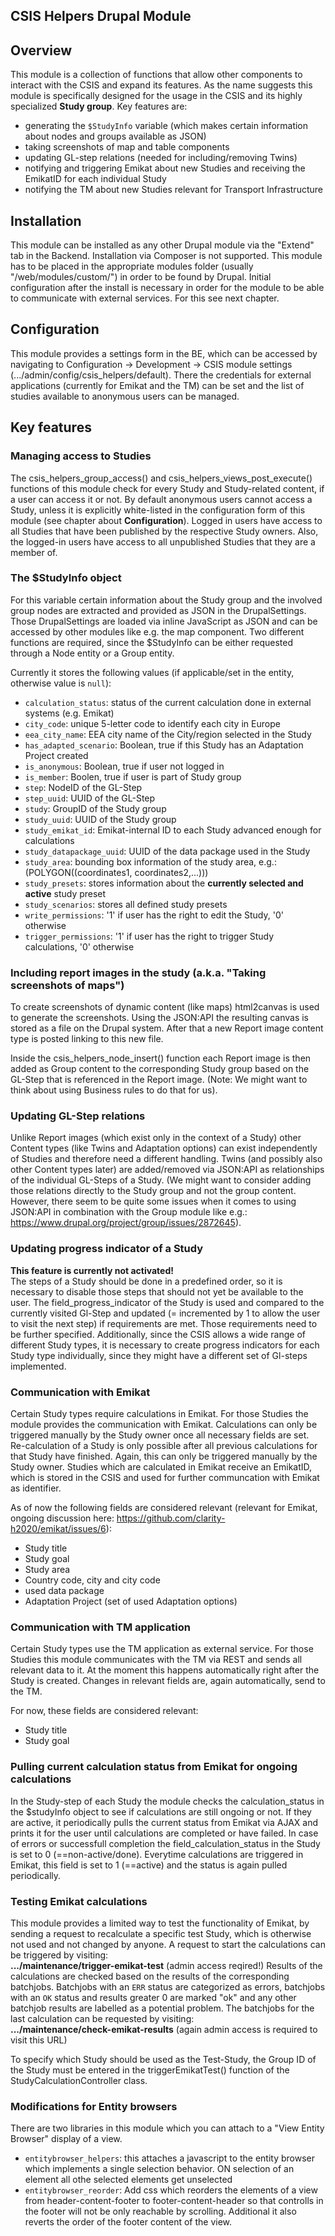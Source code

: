 CSIS Helpers Drupal Module
--------------------------

## Overview

This module is a collection of functions that allow other components to interact with the CSIS and expand its features. As the name suggests this module is specifically designed for the usage in the CSIS and its highly specialized **Study group**. Key features are:
- generating the `$StudyInfo` variable (which makes certain information about nodes and groups available as JSON)
- taking screenshots of map and table components
- updating GL-step relations (needed for including/removing Twins)
- notifying and triggering Emikat about new Studies and receiving the EmikatID for each individual Study
- notifying the TM about new Studies relevant for Transport Infrastructure


## Installation

This module can be installed as any other Drupal module via the "Extend" tab in the Backend. Installation via Composer is not supported. This module has to be placed in the appropriate modules folder (usually "/web/modules/custom/") in order to be found by Drupal. Initial configuration after the install is necessary in order for the module to be able to communicate with external services. For this see next chapter.


## Configuration
This module provides a settings form in the BE, which can be accessed by navigating to Configuration -> Development -> CSIS module settings (.../admin/config/csis_helpers/default).
There the credentials for external applications (currently for Emikat and the TM) can be set and the list of studies available to anonymous users can be managed.

## Key features

### Managing access to Studies
The csis_helpers_group_access() and csis_helpers_views_post_execute() functions of this module check for every Study and Study-related content, if a user can access it or not. By default anonymous users cannot access a Study, unless it is explicitly white-listed in the configuration form of this module (see chapter about **Configuration**).
Logged in users have access to all Studies that have been published by the respective Study owners. Also, the logged-in users have access to all unpublished Studies that they are a member of.

### The $StudyInfo object
For this variable certain information about the Study group and the involved group nodes are extracted and provided as JSON in the DrupalSettings. Those DrupalSettings are loaded via inline JavaScript as JSON and can be accessed by other modules like e.g. the map component. Two different functions are required, since the $StudyInfo can be either requested through a Node entity or a Group entity.

Currently it stores the following values (if applicable/set in the entity, otherwise value is `null`):
- `calculation_status`: status of the current calculation done in external systems (e.g. Emikat)
- `city_code`: unique 5-letter code to identify each city in Europe
- `eea_city_name`: EEA city name of the City/region selected in the Study
- `has_adapted_scenario`: Boolean, true if this Study has an Adaptation Project created
- `is_anonymous`: Boolean, true if user not logged in
- `is_member`: Boolen, true if user is part of Study group
- `step`: NodeID of the GL-Step
- `step_uuid`: UUID of the GL-Step
- `study`: GroupID of the Study group
- `study_uuid`: UUID of the Study group
- `study_emikat_id`: Emikat-internal ID to each Study advanced enough for calculations
- `study_datapackage_uuid`: UUID of the data package used in the Study
- `study_area`: bounding box information of the study area, e.g.:(POLYGON((coordinates1, coordinates2,...)))
- `study_presets`: stores information about the **currently selected and active** study preset
- `study_scenarios`: stores all defined study presets
- `write_permissions`: '1' if user has the right to edit the Study, '0' otherwise
- `trigger_permissions`: '1' if user has the right to trigger Study calculations, '0' otherwise

### Including report images in the study (a.k.a. "Taking screenshots of maps")
To create screenshots of dynamic content (like maps) html2canvas is used to generate the screenshots. Using the JSON:API the resulting canvas is stored as a file on the Drupal system. After that a new Report image content type is posted linking to this new file.

Inside the csis_helpers_node_insert() function each Report image is then added as Group content to the corresponding Study group based on the GL-Step that is referenced in the Report image. (Note: We might want to think about using Business rules to do that for us).

### Updating GL-Step relations
Unlike Report images (which exist only in the context of a Study) other Content types (like Twins and Adaptation options) can exist independently of Studies and therefore need a different handling. Twins (and possibly also other Content types later) are added/removed via JSON:API as relationships of the individual GL-Steps of a Study. (We might want to consider adding those relations directly to the Study group and not the group content. However, there seem to be quite some issues when it comes to using JSON:API in combination with the Group module like e.g.: https://www.drupal.org/project/group/issues/2872645).

### Updating progress indicator of a Study
**This feature is currently not activated!**<br>
The steps of a Study should be done in a predefined order, so it is necessary to disable those steps that should not yet be available to the user. The field_progress_indicator of the Study is used and compared to the currently visited Gl-Step and updated (= incremented by 1 to allow the user to visit the next step) if requirements are met. Those requirements need to be further specified. Additionally, since the CSIS allows a wide range of different Study types, it is necessary to create progress indicators for each Study type individually, since they might have a different set of Gl-steps implemented.

### Communication with Emikat
Certain Study types require calculations in Emikat. For those Studies the module provides the communication with Emikat. Calculations can only be triggered manually by the Study owner once all necessary fields are set. Re-calculation of a Study is only possible after all previous calculations for that Study have finished. Again, this can only be triggered manually by the Study owner.
Studies which are calculated in Emikat receive an EmikatID, which is stored in the CSIS and used for further communcation with Emikat as identifier.

As of now the following fields are considered relevant (relevant for Emikat, ongoing discussion here: https://github.com/clarity-h2020/emikat/issues/6):
- Study title
- Study goal
- Study area
- Country code, city and city code
- used data package
- Adaptation Project (set of used Adaptation options)

### Communication with TM application
Certain Study types use the TM application as external service. For those Studies this module communicates with the TM via REST and sends all relevant data to it. At the moment this happens automatically right after the Study is created. Changes in relevant fields are, again automatically, send to the TM.

For now, these fields are considered relevant:
- Study title
- Study goal

### Pulling current calculation status from Emikat for ongoing calculations
In the Study-step of each Study the module checks the calculation_status in the $studyInfo object to see if calculations are still ongoing or not. If they are active, it periodically pulls the current status from Emikat via AJAX and prints it for the user until calculations are completed or have failed. In case of errors or successfull completion the field_calculation_status in the Study is set to 0 (==non-active/done). Everytime calculations are triggered in Emikat, this field is set to 1 (==active) and the status is again pulled periodically.

### Testing Emikat calculations
This module provides a limited way to test the functionality of Emikat, by sending a request to recalculate a specific test Study, which is otherwise not used and not changed by anyone. A request to start the calculations can be triggered by visiting:\
**.../maintenance/trigger-emikat-test** (admin access reqired!)
Results of the calculations are checked based on the results of the corresponding batchjobs. Batchjobs with an `ERR` status are categorized as errors, batchjobs with an `OK` status and results greater 0 are marked "ok" and any other batchjob results are labelled as a potential problem.
The batchjobs for the last calculation can be requested by visiting:\
**.../maintenance/check-emikat-results** (again admin access is required to visit this URL)

To specify which Study should be used as the Test-Study, the Group ID of the Study must be entered in the triggerEmikatTest() function of the StudyCalculationController class.


### Modifications for Entity browsers
There are two libraries in this module which you can attach to a "View Entity Browser" display of a view.
- `entitybrowser_helpers`: this attaches a javascript to the entity browser which implements a single selection behavior. ON selection of an element all othe selected elements get unselected
- `entitybrowser_reorder`: Add css which reorders the elements of a view from header-content-footer to footer-content-header so that controlls in the footer will not be only reachable by scrolling. Additional it also reverts the order of the footer content of the view.
